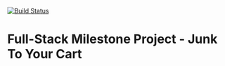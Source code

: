[![Build Status](https://travis-ci.org/jonnytdavies/waste-recycle-MS4.svg?branch=master)](https://travis-ci.org/jonnytdavies/waste-recycle-MS4)

# Full-Stack Milestone Project - Junk To Your Cart

